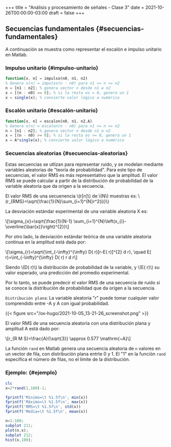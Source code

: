 +++
title = "Análisis y procesamiento de señales - Clase 3"
date = 2021-10-26T00:00:00-03:00
draft = false
+++

## Secuencias fundamentales {#secuencias-fundamentales}

A continuación se muestra como representar el escalón e impulso unitario en Matlab.


### Impulso unitario {#impulso-unitario}

```octave
function[x, n] = impulso(n0, n1, n2)
% Genera x(n) = impulso(n - n0) para n1 <= n <= n2
n = [n1 : n2]; % genera vector n desde n1 a n2
x = [(n - n0) == 0]; % si la resta es = 0, genera un 1
x = single(x); % convierte valor lógico a numérico
```


### Escalón unitario {#escalón-unitario}

```octave
function[x, n] = escalon(n0, n1, n2,A)
% Genera x(n) = escalon(n - n0) para n1 <= n <= n2
n = [n1 : n2]; % genera vector n desde n1 a n2
x = [(n - n0) >= 0]; % si la resta es >= 0, genera un 1
x = A*single(x); % convierte valor lógico a numérico
```


### Secuencias aleatorias {#secuencias-aleatorias}

Estas secuencias se utlizan para representar ruido, y se modelan mediante variables aleatorias de "teoría de probabilidad". Para este tipo de secuencias, el valor RMS es más representativo que la amplitud. El valor RMS se puede calcular a partir de la distribución de probabilidad de la variable aleatoria que da origen a la secuencia.

El valor RMS de una secuenencia \\(r[n]\\) de \\(N\\) muestras es: \\(r\_{RMS}=\sqrt{\frac{1}{N}\sum\_{i=1}^{N}r^2(i)}\\)

La desviación estándar experimental de una variable aleatoria X es:

\\[\sigma\_{x}=\sqrt{\frac{1}{N-1} \sum\_{i=1}^{N}\left(x\_{i}-\overline{\bar{x}}\right)^{2}}\\]

Por otro lado, la desviación estándar teórica de una variable aleatoria continua en la amplitud está dada por:

\\[\sigma\_{r}=\sqrt{\int\_{-\infty}^{\infty} D( r)[r-E( r)]^{2} d r}, \quad E( r)=\int\_{-\infty}^{\infty} D( r) r d r\\]

Siendo \\(D( r)\\) la distribución de probabilidad de la variable, y \\(E( r)\\) su valor esperado, una predicción del promedio experimental.

Por lo tanto, se puede predecir el valor RMS de una secuencia de ruido si se conoce la distribución de probabilidad que da origen a la secuencia.

`Distribución plana`: La variable aleatoria "r" puede tomar cualquier valor comprendido entre -A y A con igual probabilidad.

{{< figure src="/ox-hugo/2021-10-05_13-21-26_screenshot.png" >}}

El valor RMS de una secuencia aleatoria con una distribución plana y amplitud A está dado por:

\\[r\_{R M S}=\frac{A}{\sqrt{3}} \approx 0.577 \mathrm{~A}\\]

La función `rand` en Matlab genera una secuencia aleatoria de `n` valores en un vector de fila, con distribución plana entrte 0 y 1. El "1" en la función `rand` especifíca el número de filas, no el límite de la distribución.


### Ejemplo: {#ejemplo}

```octave
clc
x=2*rand(1,100)-1;

fprintf('Mínimo=\t %1.5f\n', min(x))
fprintf('Máximo=\t %1.5f\n', max(x))
fprintf('RMS=\t %1.5f\n', std(x))
fprintf('Media=\t %1.5f\n', mean(x))

n=1:100;
subplot 211;
plot(n,x);
subplot 212;
hist(x,100);
```